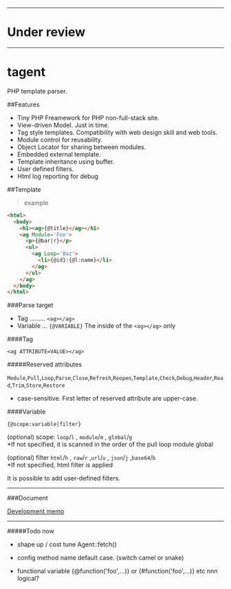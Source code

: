 -------------
# **Under review**

-------------

# tagent

PHP template parser.  

##Features

* Tiny PHP Freamework for PHP non-full-stack site.
* View-driven Model. Just in time.
* Tag style templates. Compatibility with web design skill and web tools.
* Module control for reusability.
* Object Locator for sharing between modules.
* Embedded external template.  
* Template inheritance using buffer.
* User defined filters.  
* Html log reporting for debug  

##Template  

> example  

```html
<html>
  <body>
    <h1><ag>{@title}</ag></h1>
    <ag Module='Foo'>
      <p>{@bar|r}</p>
      <ul>
        <ag Loop='Baz'>
          <li>{@id}:{@l:name}</li>
        </ag>
      </ul>
    </ag>
  </body>
</html>
```

###Parse target

* Tag ......... `<ag></ag>`  
* Variable ... `{@VARIABLE}`  The inside of the `<ag></ag>` only

####Tag

```text
<ag ATTRIBUTE=VALUE></ag>
```

#####Reserved attributes

`Module`,`Pull`,`Loop`,`Parse`,`Close`,`Refresh`,`Reopen`,`Template`,`Check`,`Debug`,`Header`,`Read`,`Trim`,`Store`,`Restore`  
* case-sensitive.  First letter of reserved attribute are upper-case.  


####Variable

```text
{@scope:variable|filter}
```

(optional) scope:  `loop`/`l` , `module`/`m` , `global`/`g`  
*If not specified, it is scanned in the order of the pull loop module global

(optional) filter `html`/`h` , `raw`/`r` ,`url`/`u` , `json`/`j` ,`base64`/`b`  
*If not specified, html filter is applied

It is possible to add user-defined filters.  

- - - - - - -
###Document

[Development memo](docs/Document.md)

- - - - - - -

#####Todo now

* shape up / cost tune Agent::fetch()

* config method name default case. (switch camel or snake)  

* functional variable   {@function('foo',...)} or {#function('foo',...)} etc  nnn logical?

